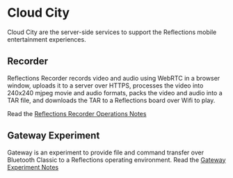 # Cloud City

Cloud City are the server-side services to support the Reflections mobile entertainment experiences. 

## Recorder

Reflections Recorder records video and audio using WebRTC in a browser window, uploads it to a server over HTTPS, processes the video into 240x240 mjpeg movie and audio formats, packs the video and audio into a TAR file, and downloads the TAR to a Reflections board over Wifi to play.

Read the [Reflections Recorder Operations Notes](https://github.com/frankcohen/ReflectionsOS/blob/main/CloudCity/Recorder/README.md)

## Gateway Experiment

Gateway is an experiment to provide file and command transfer over Bluetooth Classic to a Reflections operating environment. Read the [Gateway Experiment Notes](https://github.com/frankcohen/ReflectionsOS/blob/main/CloudCity/CloudCity/Gateway/README.md)
